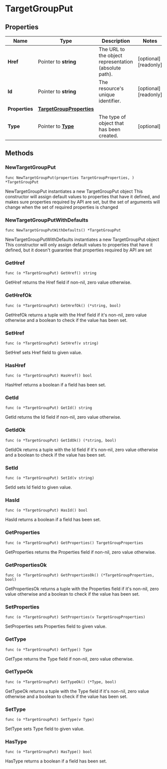 # TargetGroupPut

## Properties

|Name | Type | Description | Notes|
|------------ | ------------- | ------------- | -------------|
|**Href** | Pointer to **string** | The URL to the object representation (absolute path). | [optional] [readonly] |
|**Id** | Pointer to **string** | The resource&#39;s unique identifier. | [optional] [readonly] |
|**Properties** | [**TargetGroupProperties**](TargetGroupProperties.md) |  | |
|**Type** | Pointer to [**Type**](Type.md) | The type of object that has been created. | [optional] |

## Methods

### NewTargetGroupPut

`func NewTargetGroupPut(properties TargetGroupProperties, ) *TargetGroupPut`

NewTargetGroupPut instantiates a new TargetGroupPut object
This constructor will assign default values to properties that have it defined,
and makes sure properties required by API are set, but the set of arguments
will change when the set of required properties is changed

### NewTargetGroupPutWithDefaults

`func NewTargetGroupPutWithDefaults() *TargetGroupPut`

NewTargetGroupPutWithDefaults instantiates a new TargetGroupPut object
This constructor will only assign default values to properties that have it defined,
but it doesn't guarantee that properties required by API are set

### GetHref

`func (o *TargetGroupPut) GetHref() string`

GetHref returns the Href field if non-nil, zero value otherwise.

### GetHrefOk

`func (o *TargetGroupPut) GetHrefOk() (*string, bool)`

GetHrefOk returns a tuple with the Href field if it's non-nil, zero value otherwise
and a boolean to check if the value has been set.

### SetHref

`func (o *TargetGroupPut) SetHref(v string)`

SetHref sets Href field to given value.

### HasHref

`func (o *TargetGroupPut) HasHref() bool`

HasHref returns a boolean if a field has been set.

### GetId

`func (o *TargetGroupPut) GetId() string`

GetId returns the Id field if non-nil, zero value otherwise.

### GetIdOk

`func (o *TargetGroupPut) GetIdOk() (*string, bool)`

GetIdOk returns a tuple with the Id field if it's non-nil, zero value otherwise
and a boolean to check if the value has been set.

### SetId

`func (o *TargetGroupPut) SetId(v string)`

SetId sets Id field to given value.

### HasId

`func (o *TargetGroupPut) HasId() bool`

HasId returns a boolean if a field has been set.

### GetProperties

`func (o *TargetGroupPut) GetProperties() TargetGroupProperties`

GetProperties returns the Properties field if non-nil, zero value otherwise.

### GetPropertiesOk

`func (o *TargetGroupPut) GetPropertiesOk() (*TargetGroupProperties, bool)`

GetPropertiesOk returns a tuple with the Properties field if it's non-nil, zero value otherwise
and a boolean to check if the value has been set.

### SetProperties

`func (o *TargetGroupPut) SetProperties(v TargetGroupProperties)`

SetProperties sets Properties field to given value.


### GetType

`func (o *TargetGroupPut) GetType() Type`

GetType returns the Type field if non-nil, zero value otherwise.

### GetTypeOk

`func (o *TargetGroupPut) GetTypeOk() (*Type, bool)`

GetTypeOk returns a tuple with the Type field if it's non-nil, zero value otherwise
and a boolean to check if the value has been set.

### SetType

`func (o *TargetGroupPut) SetType(v Type)`

SetType sets Type field to given value.

### HasType

`func (o *TargetGroupPut) HasType() bool`

HasType returns a boolean if a field has been set.



